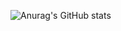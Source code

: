 
![Anurag's GitHub stats](https://github-readme-stats.vercel.app/api?username=kyg0711&show_icons=true&theme=highcontrast)

